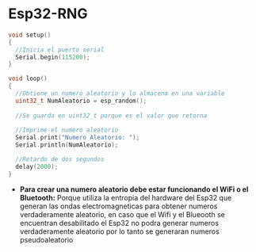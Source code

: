 # Esp32-RNG

```c++
void setup()
{
  //Inicia el puerto serial
  Serial.begin(115200);
}

void loop()
{
  //Obtiene un numero aleatorio y lo almacena en una variable
  uint32_t NumAleatorio = esp_random(); 
  
  //Se guarda en uint32_t porque es el valor que retorna
  
  //Imprime el numero aleatorio
  Serial.print("Numero Aleatorio: ");
  Serial.println(NumAleatorio);

  //Retardo de dos segundos
  delay(2000);
}
```
* **Para crear una numero aleatorio debe estar funcionando el WiFi o el Bluetooth:** Porque utiliza la entropia del hardware del Esp32 que generan las ondas electromagneticas para obtener numeros verdaderamente aleatorio, en caso que el Wifi y el Blueooth se encuentran desabilitado el Esp32 no podra generar numeros verdaderamente aleatorio por lo tanto se generaran numeros pseudoaleatorio 
  
